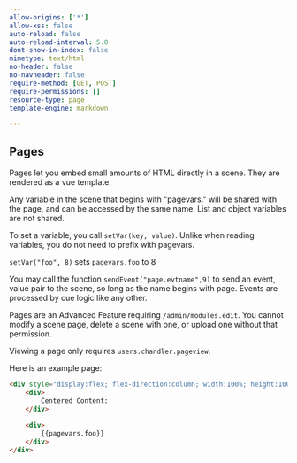 ```yaml
---
allow-origins: ['*']
allow-xss: false
auto-reload: false
auto-reload-interval: 5.0
dont-show-in-index: false
mimetype: text/html
no-header: false
no-navheader: false
require-method: [GET, POST]
require-permissions: []
resource-type: page
template-engine: markdown

---
```

Pages
-----

Pages let you embed small amounts of HTML directly in a scene. They are rendered as a vue template.


Any variable in the scene that begins with "pagevars." will be shared with the page, and can be accessed by the same name.
List and object variables are not shared.

To set a variable, you call `setVar(key, value)`.  Unlike when reading variables, you do not need to prefix with pagevars.

`setVar("foo", 8)` sets `pagevars.foo` to 8

You may call the function `sendEvent("page.evtname",9)` to send an event, value pair to the scene, so long as the name begins with page.
Events are processed by cue logic like any other.

 
Pages are an Advanced Feature requiring `/admin/modules.edit`. You cannot modify a scene page, delete a scene with one, or upload one without that permission.

Viewing a page only requires `users.chandler.pageview`.


Here is an example page:

```html
<div style="display:flex; flex-direction:column; width:100%; height:100%; align-items: center; justify-content:center; font-size:400%">
    <div>
        Centered Content:
    </div>
    
    <div>
        {{pagevars.foo}}
    </div>
</div>
```